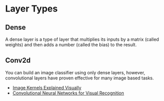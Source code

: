# Layer Types

## Dense

A dense layer is a type of layer that multiplies its inputs by a matrix (called weights) and then adds a number (called the bias) to the result.

## Conv2d

You can build an image classifier using only dense layers, however, convolutional layers have proven effective for many image based tasks.

- [Image Kernels Explained Visually](https://setosa.io/ev/image-kernels/)
- [Convolutional Neural Networks for Visual Recognition](https://cs231n.github.io/convolutional-networks/)

